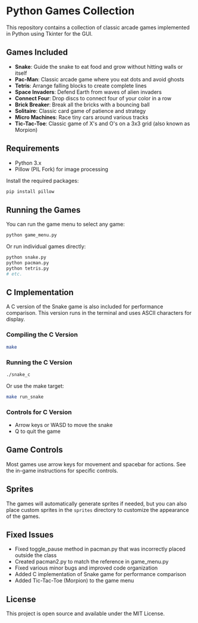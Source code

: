# Python Games Collection

This repository contains a collection of classic arcade games implemented in Python using Tkinter for the GUI.

## Games Included

- **Snake**: Guide the snake to eat food and grow without hitting walls or itself
- **Pac-Man**: Classic arcade game where you eat dots and avoid ghosts
- **Tetris**: Arrange falling blocks to create complete lines
- **Space Invaders**: Defend Earth from waves of alien invaders
- **Connect Four**: Drop discs to connect four of your color in a row
- **Brick Breaker**: Break all the bricks with a bouncing ball
- **Solitaire**: Classic card game of patience and strategy
- **Micro Machines**: Race tiny cars around various tracks
- **Tic-Tac-Toe**: Classic game of X's and O's on a 3x3 grid (also known as Morpion)

## Requirements

- Python 3.x
- Pillow (PIL Fork) for image processing

Install the required packages:

```bash
pip install pillow
```

## Running the Games

You can run the game menu to select any game:

```bash
python game_menu.py
```

Or run individual games directly:

```bash
python snake.py
python pacman.py
python tetris.py
# etc.
```

## C Implementation

A C version of the Snake game is also included for performance comparison. This version runs in the terminal and uses ASCII characters for display.

### Compiling the C Version

```bash
make
```

### Running the C Version

```bash
./snake_c
```

Or use the make target:

```bash
make run_snake
```

### Controls for C Version

- Arrow keys or WASD to move the snake
- Q to quit the game

## Game Controls

Most games use arrow keys for movement and spacebar for actions. See the in-game instructions for specific controls.

## Sprites

The games will automatically generate sprites if needed, but you can also place custom sprites in the `sprites` directory to customize the appearance of the games.

## Fixed Issues

- Fixed toggle_pause method in pacman.py that was incorrectly placed outside the class
- Created pacman2.py to match the reference in game_menu.py
- Fixed various minor bugs and improved code organization
- Added C implementation of Snake game for performance comparison
- Added Tic-Tac-Toe (Morpion) to the game menu

## License

This project is open source and available under the MIT License.

